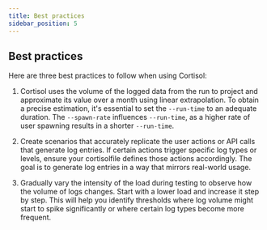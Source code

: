 ```yaml
---
title: Best practices
sidebar_position: 5
---
```


## Best practices

Here are three best practices to follow when using Cortisol:

1. Cortisol uses the volume of the logged data from the run to project and approximate
its value over a month using linear extrapolation. To obtain a precise estimation,
it's essential to set the `--run-time` to an adequate duration.
The `--spawn-rate` influences `--run-time`,
as a higher rate of user spawning results in a shorter `--run-time`.

2. Create scenarios that accurately replicate the user actions or API calls
that generate log entries. If certain actions trigger specific log types or levels,
ensure your cortisolfile defines those actions accordingly.
The goal is to generate log entries in a way that mirrors real-world usage.

3. Gradually vary the intensity of the load during testing to observe how the volume of logs changes.
Start with a lower load and increase it step by step. This will help you identify thresholds
where log volume might start to spike significantly or where certain log types become more frequent.